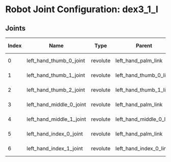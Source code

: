 # Robot Joint Configuration: dex3_1_l

## Joints

| Index | Name | Type | Parent | Child | Angle Limits | Force Limits |
|---|---|---|---|---|---|---|
| 0 | left_hand_thumb_0_joint | revolute | left_hand_palm_link | left_hand_thumb_0_link | [-1.04719755, 1.04719755] | [-2.45, 2.45] |
| 1 | left_hand_thumb_1_joint | revolute | left_hand_thumb_0_link | left_hand_thumb_1_link | [-0.72431163, 1.04719755] | [-1.4, 1.4] |
| 2 | left_hand_thumb_2_joint | revolute | left_hand_thumb_1_link | left_hand_thumb_2_link | [0.0, 1.74532925] | [-1.4, 1.4] |
| 3 | left_hand_middle_0_joint | revolute | left_hand_palm_link | left_hand_middle_0_link | [-1.57079632, 0.0] | [-1.4, 1.4] |
| 4 | left_hand_middle_1_joint | revolute | left_hand_middle_0_link | left_hand_middle_1_link | [-1.74532925, 0.0] | [-1.4, 1.4] |
| 5 | left_hand_index_0_joint | revolute | left_hand_palm_link | left_hand_index_0_link | [-1.57079632, 0.0] | [-1.4, 1.4] |
| 6 | left_hand_index_1_joint | revolute | left_hand_index_0_link | left_hand_index_1_link | [-1.74532925, 0.0] | [-1.4, 1.4] |
